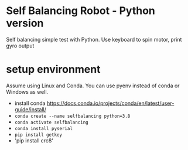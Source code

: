 # Self Balancing Robot - Python version
Self balancing simple test with Python. Use keyboard to spin motor, print gyro output 

# setup environment
Assume using Linux and Conda. You can use pyenv instead of conda or Windows as well.
- install conda https://docs.conda.io/projects/conda/en/latest/user-guide/install/
- `conda create --name selfbalancing python=3.8`
- `conda activate selfbalancing`
- `conda install pyserial`  
- `pip install getkey`
- 'pip install crc8'
